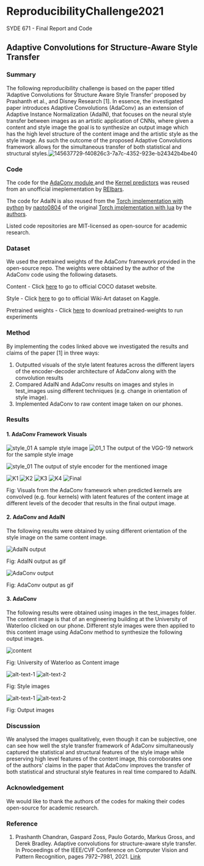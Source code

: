 # ReproducibilityChallenge2021
SYDE 671 - Final Report and Code 


## Adaptive Convolutions for Structure-Aware Style Transfer 

### Summary 

The following reproducibility challenge is based on the paper titled ’Adaptive Convolutions for Structure Aware Style
Transfer’ proposed by Prashanth et al., and Disney Research [1]. In essence, the investigated paper introduces Adaptive
Convolutions (AdaConv) as an extension of Adaptive Instance Normalization (AdaIN), that focuses on the neural
style transfer between images as an artistic application of CNNs, where given a content and style image the goal is to
synthesize an output image which has the high level structure of the content image and the artistic style as the style
image. As such the outcome of the proposed Adaptive Convolutions framework allows for the simultaneous transfer of
both statistical and structural styles.![145637729-f40826c3-7a7c-4352-923e-b24342b4be40](https://user-images.githubusercontent.com/46634299/145637927-c0a3e5f8-edd8-4a82-b849-cd33e94ff448.png)


### Code 

The code for the [AdaConv module ](https://github.com/RElbers/ada-conv-pytorch/blob/master/lib/adaconv/adaconv.py/) and the [Kernel predictors](https://github.com/RElbers/ada-conv-pytorch/blob/master/lib/adaconv/kernel_predictor.py/) was reused from an unofficial imeplementation by [REIbars](https://github.com/RElbers/ada-conv-pytorch).


The code for AdaIN is also reused from the [Torch implementation with python](https://github.com/naoto0804/pytorch-AdaIN) by [naoto0804](https://github.com/naoto0804/pytorch-AdaIN) of the original [Torch implementation with lua](https://github.com/xunhuang1995/AdaIN-style) by the [authors](https://github.com/xunhuang1995/AdaIN-style). 

Listed code repositories are MIT-licensed as open-source for academic research. 

### Dataset 

We used the pretrained weights of the AdaConv framework provided in the open-source repo. The weights were obtained by the author of the 
AdaConv code using the following datasets. 

Content - Click [here](https://cocodataset.org/#home) to go to official COCO dataset website. 

Style - Click [here](https://www.kaggle.com/antoinegruson/-wikiart-all-images-120k-link) to go to official Wiki-Art dataset on Kaggle.

Pretrained weights - Click [here](https://drive.google.com/file/d/17h-Hd08n-f_5D8cDV08dpB_-W1cs5jbt/view?usp=sharing) to download pretrained-weights to run experiments 

### Method

By implementing the codes linked above we investigated the results and claims of the paper [1] in three ways: 
1. Outputted visuals of the style latent features across the different layers of the encoder-decoder architecture of AdaConv along with the convolution results
3. Compared AdaIN and AdaConv results on images and styles in test_images using different techniques (e.g. change in orientation of style image). 
4. Implemented AdaConv to raw content image taken on our phones. 

### Results 

#### 1. AdaConv Framework Visuals
![style_01](https://user-images.githubusercontent.com/46634299/145637685-427deeeb-d769-48e9-a574-cb01767cc8a4.jpg)
A sample style image
![01_1](https://user-images.githubusercontent.com/46634299/145637729-f40826c3-7a7c-4352-923e-b24342b4be40.png)
The output of the VGG-19 network for the sample style image

![style_01](https://user-images.githubusercontent.com/46634299/145637812-6eb8be33-2d8c-4334-881b-ab6bbf675177.png)
The output of style encoder for the mentioned image

![K1](https://user-images.githubusercontent.com/38030229/145616390-4e1e3f05-d896-4ddf-8ec7-78b2b81b585b.png "K1") ![K2](https://user-images.githubusercontent.com/38030229/145616396-3f42f37c-ee52-4c96-80c4-9f19d5f48362.png "K2") ![K3](https://user-images.githubusercontent.com/38030229/145616404-9b924538-c9c7-4adf-8341-3470a1e8f35f.png "K3") ![K4](https://user-images.githubusercontent.com/38030229/145616408-d72c02b6-a482-4f8d-815c-7a0619db5929.png "K4") ![Final](https://user-images.githubusercontent.com/38030229/145616415-d9a945d6-d62b-40c3-bc1f-7319563d2355.png "Final")

Fig: Visuals from the AdaConv framework when predicted kernels are convolved (e.g. four kernels) with latent features of the content image at different levels of the decoder that results in the final output image. 


#### 2. AdaConv and AdaIN 

The following results were obtained by using different orientation of the style image on the same content image.

![AdaIN output](https://user-images.githubusercontent.com/38030229/145614967-d0a0c8a1-9333-4bfe-a22b-2f8dd595d486.gif "AdaIN output") 

Fig: AdaIN output as gif

![AdaConv output](https://user-images.githubusercontent.com/38030229/145614802-15588244-4be2-44c7-8d0d-9f921ecad4f9.gif "AdaConv output ")

Fig: AdaConv output as gif



#### 3. AdaConv 
The following results were obtained using images in the test_images folder. The content image is that of an engineering building at the University
of Waterloo clicked on our phone. Different style images were then applied to this content image using AdaConv method to synthesize the 
following output images. 

![content](https://user-images.githubusercontent.com/38030229/145607240-37b904ca-d39c-4356-beb0-c075c2ecce7c.jpg)

Fig: University of Waterloo as Content image

![alt-text-1](https://user-images.githubusercontent.com/38030229/145606791-d628e160-c6ad-4de2-baa9-7414c2e4df2a.jpg "title-1") ![alt-text-2](https://user-images.githubusercontent.com/38030229/145607598-e00dd4e2-baba-4ad0-b81e-4302d992d949.jpg "title-2") 

Fig: Style images

![alt-text-1](https://user-images.githubusercontent.com/38030229/145606927-da518a2a-8b53-49e2-a1f5-9b26d471bd40.png "title-1") ![alt-text-2](https://user-images.githubusercontent.com/38030229/145607670-019de6bd-7dca-4a58-bc92-a39aa6ecad8d.png "title-2") 

Fig: Output images 

### Discussion 

We analysed the images qualitatively, even though it can be subjective, one can see how well the style transfer framework of AdaConv 
simultaneously captured the statistical and structural features of the style image while preserving high level features of the content image, 
this corroborates one of the authors' claims in the paper that AdaConv improves the transfer of both statistical and structural style features in real time compared to AdaIN.

### Acknowledgement 

We would like to thank the authors of the codes for making their codes open-source for academic research. 

### Reference 
1. Prashanth Chandran, Gaspard Zoss, Paulo Gotardo, Markus Gross, and Derek Bradley. Adaptive convolutions
for structure-aware style transfer. In Proceedings of the IEEE/CVF Conference on Computer Vision and Pattern
Recognition, pages 7972–7981, 2021. [Link](https://openaccess.thecvf.com/content/CVPR2021/html/Chandran_Adaptive_Convolutions_for_Structure-Aware_Style_Transfer_CVPR_2021_paper.html) 
